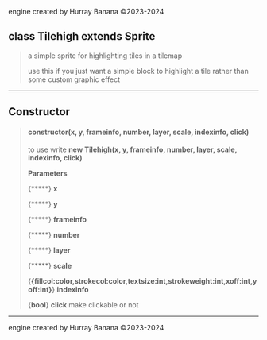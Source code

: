 engine created by Hurray Banana &copy;2023-2024
## class Tilehigh extends Sprite
> a simple sprite for highlighting tiles in a tilemap
> 
> use this if you just want a simple block to highlight a tile rather than some custom graphic effect
> 
> 

---

## Constructor
> #### constructor(x, y, frameinfo, number, layer, scale, indexinfo, click)
> to use write **new Tilehigh(x, y, frameinfo, number, layer, scale, indexinfo, click)**
> 
> 
> **Parameters**
> 
> {*****} **x** 
> 
> {*****} **y** 
> 
> {*****} **frameinfo** 
> 
> {*****} **number** 
> 
> {*****} **layer** 
> 
> {*****} **scale** 
> 
> {**{fillcol:color,strokecol:color,textsize:int,strokeweight:int,xoff:int,yoff:int}**} **indexinfo** 
> 
> {**bool**} **click** make clickable or not
> 
> 

---

engine created by Hurray Banana &copy;2023-2024
